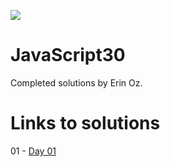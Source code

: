 ﻿![](https://javascript30.com/images/JS3-social-share.png)

# JavaScript30
Completed solutions by Erin Oz. 

# Links to solutions
01 - <a href="/ 01 - JavaScript Drum Kit /index-START.html">Day 01</a>
